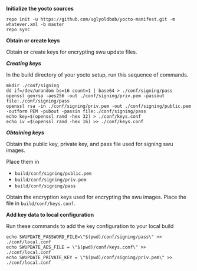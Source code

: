 **Initialize the yocto sources**
```
repo init -u https://github.com/uglyoldbob/yocto-manifest.git -m whatever.xml -b master
repo sync
```

**Obtain or create keys**

Obtain or create keys for encrypting swu update files.

***Creating keys***

In the build directory of your yocto setup, run this sequence of commands.
```
mkdir ./conf/signing
dd if=/dev/urandom bs=16 count=1 | base64 > ./conf/signing/pass
openssl genrsa -aes256 -out ./conf/signing/priv.pem -passout file:./conf/signing/pass
openssl rsa -in ./conf/signing/priv.pem -out ./conf/signing/public.pem -outform PEM -pubout -passin file:./conf/signing/pass
echo key=$(openssl rand -hex 32) > ./conf/keys.conf
echo iv =$(openssl rand -hex 16) >> ./conf/keys.conf
```

***Obtaining keys***

Obtain the public key, private key, and pass file used for signing swu images. 

Place them in 

* `build/conf/signing/public.pem`
* `build/conf/signing/priv.pem`
* `build/conf/signing/pass`

Obtain the encryption keys used for encrypting the swu images. Place the file in `build/conf/keys.conf`.

**Add key data to local configuration**

Run these commands to add the key configuration to your local build
```
echo SWUPDATE_PASSWORD_FILE=\"$(pwd)/conf/signing/pass\" >> ./conf/local.conf
echo SWUPDATE_AES_FILE = \"$(pwd)/conf/keys.conf\" >> ./conf/local.conf
echo SWUPDATE_PRIVATE_KEY = \"$(pwd)/conf/signing/priv.pem\" >> ./conf/local.conf
```
